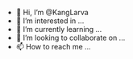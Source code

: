 - 👋 Hi, I’m @KangLarva
- 👀 I’m interested in ...
- 🌱 I’m currently learning ...
- 💞️ I’m looking to collaborate on ...
- 📫 How to reach me ...

<!---
KangLarva/KangLarva is a ✨ special ✨ repository because its `README.md` (this file) appears on your GitHub profile.
You can click the Preview link to take a look at your changes.
--->
